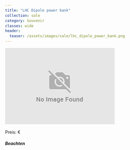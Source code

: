 ```yaml
---
title: "LHC Dipole power bank"
collection: sale
category: Souvenir
classes: wide
header: 
  teaser: /assets/images/sale/lhc_dipole_power_bank.png
---
```




<img src="/assets/images/sale/lhc_dipole_power_bank.png" alt="LHC Dipole power bank">

Preis: €

##### Beachten
